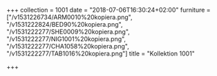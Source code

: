 +++
collection = 1001
date = "2018-07-06T16:30:24+02:00"
furniture = ["/v1531226734/ARM0010%20kopiera.png", "/v1531222824/BED90%20kopiera.png", "/v1531222277/SHE0009%20kopiera.png", "/v1531222277/NIG1001%20kopiera.png", "/v1531222277/CHA1058%20kopiera.png", "/v1531222277/TAB1016%20kopiera.png"]
title = "Kollektion 1001"

+++
